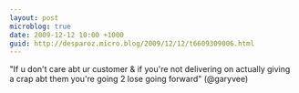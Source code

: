 ```yaml
---
layout: post
microblog: true
date: 2009-12-12 10:00 +1000
guid: http://desparoz.micro.blog/2009/12/12/t6609309006.html
---
```

"If u don't care abt ur customer &amp; if you're not delivering on actually giving a crap abt them you're going 2 lose going forward" (@garyvee)
